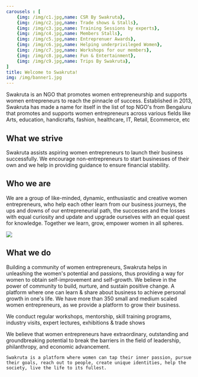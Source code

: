 ```yaml
---
carousels : [
	{img: /img/c1.jpg,name: CSR By Swakruta},
    {img: /img/c2.jpg,name: Trade shows & Stalls},
    {img: /img/c3.jpg,name: Training Sessions by experts},
    {img: /img/c4.jpg,name: Members Stalls},
    {img: /img/c5.jpg,name: Entreprenuer Awards},
    {img: /img/c6.jpg,name: Helping underprivileged Women},
    {img: /img/c7.jpg,name: Workshops for our members},
    {img: /img/c8.jpg,name: Fun & Entertainment},
    {img: /img/c9.jpg,name: Trips By Swakruta},
]
title: Welcome to Swakruta!
img: /img/banner1.jpg
---
```


Swakruta is an NGO that promotes women entrepreneurship and supports women entrepreneurs to reach the pinnacle of success. Established in 2013, Swakruta has made a name for itself in the list of top NGO's from Bengaluru that promotes and supports women entrepreneurs across various fields like Arts, education, handicrafts, fashion, healthcare, IT, Retail, Ecommerce, etc

## What we strive

Swakruta assists aspiring women entrepreneurs to launch their business successfully. We encourage non-entrepreneurs to start businesses of their own and we help in providing guidance to ensure financial stability.

## Who we are

We are a group of like-minded, dynamic, enthusiastic and creative women entrepreneurs, who help each other learn from our business journeys, the ups and downs of our entrepreneurial path, the successes and the losses with equal curiosity and update and upgrade ourselves with an equal quest for knowledge. Together we learn, grow, empower women in all spheres.

![](http://www.swakruta.in/static/aba7d500678fdedf56b46a4db447934f/f83ab/ad_swakruta2019_35.jpg)

## What we do

Building a community of women entrepreneurs, Swakruta helps in unleashing the women's potential and passions, thus providing a way for women to obtain self-improvement and self-growth. We believe in the power of community to build, nurture, and sustain positive change. A platform where one can learn & share about business to achieve personal growth in one's life.
We have more than 350 small and medium scaled women entrepreneurs, as we provide a platform to grow their business.

We conduct regular workshops, mentorship, skill training programs, industry visits, expert lectures, exhibitions & trade shows

We believe that women entrepreneurs have extraordinary, outstanding and groundbreaking potential to break the barriers in the field of leadership, philanthropy, and economic advancement.

`Swakruta is a platform where women can tap their inner passion, pursue their goals, reach out to people, create unique identities, help the society, live the life to its fullest.`
